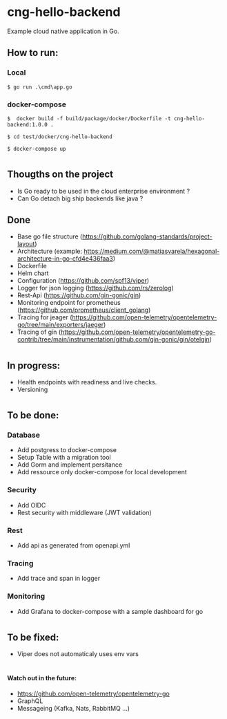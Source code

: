 # cng-hello-backend

Example cloud native application in Go.

## How to run:
### Local
```
$ go run .\cmd\app.go
```
### docker-compose
```
$  docker build -f build/package/docker/Dockerfile -t cng-hello-backend:1.0.0 .

$ cd test/docker/cng-hello-backend

$ docker-compose up
```

#

## Thougths on the project
- Is Go ready to be used in the cloud enterprise environment ?
- Can Go detach big ship backends like java ?


## Done
- Base go file structure (https://github.com/golang-standards/project-layout)
- Architecture (example: https://medium.com/@matiasvarela/hexagonal-architecture-in-go-cfd4e436faa3)
- Dockerfile
- Helm chart
- Configuration (https://github.com/spf13/viper)
- Logger for json logging (https://github.com/rs/zerolog)
- Rest-Api (https://github.com/gin-gonic/gin)
- Monitoring endpoint for prometheus (https://github.com/prometheus/client_golang)
- Tracing for jeager (https://github.com/open-telemetry/opentelemetry-go/tree/main/exporters/jaeger)
- Tracing of gin (https://github.com/open-telemetry/opentelemetry-go-contrib/tree/main/instrumentation/github.com/gin-gonic/gin/otelgin)

# 

## In progress:
- Health endpoints with readiness and live checks.
- Versioning

#

## To be done:
### Database
- Add postgress to docker-compose
- Setup Table with a migration tool
- Add Gorm and implement persitance 
- Add ressource only docker-compose for local development

### Security
- Add OIDC
- Rest security with middleware (JWT validation)

### Rest
- Add api as generated from openapi.yml 

### Tracing
- Add trace and span in logger

### Monitoring
- Add Grafana to docker-compose with a sample dashboard for go

# 

## To be fixed:
- Viper does not automaticaly uses env vars

#

#### Watch out in the future:
- https://github.com/open-telemetry/opentelemetry-go
- GraphQL
- Messageing (Kafka, Nats, RabbitMQ ...)
